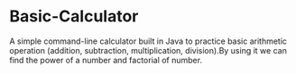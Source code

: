 # Basic-Calculator
A simple command-line calculator built in Java to practice basic arithmetic operation (addition, subtraction, multiplication, division).By using it we can find the power of a number and factorial of number.
